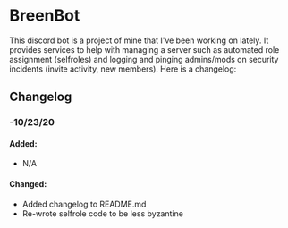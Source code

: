 # BreenBot
This discord bot is a project of mine that I've been working on lately. It provides services to help with managing a server such as automated role assignment (selfroles) and logging and pinging admins/mods on security incidents (invite activity, new members). Here is a changelog:


## Changelog
 ### -10/23/20
  #### Added:
   - N/A
  
  #### Changed:
   - Added changelog to README.md
   - Re-wrote selfrole code to be less byzantine
